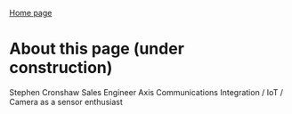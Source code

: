 [Home page](readme.md)

# About this page (under construction)
Stephen Cronshaw
Sales Engineer Axis Communications
Integration / IoT / Camera as a sensor enthusiast 
